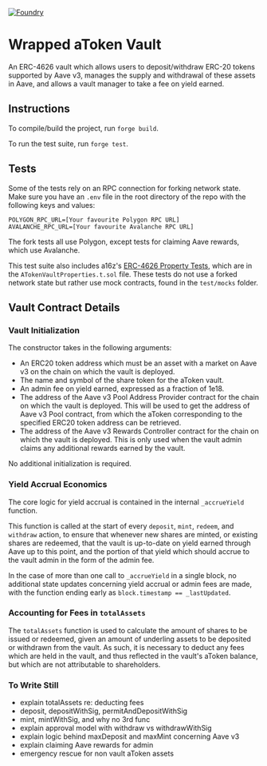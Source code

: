 [![Foundry][foundry-badge]][foundry]

[foundry]: https://getfoundry.sh/
[foundry-badge]: https://img.shields.io/badge/Built%20with-Foundry-FFDB1C.svg

# Wrapped aToken Vault

An ERC-4626 vault which allows users to deposit/withdraw ERC-20 tokens supported by Aave v3, manages the supply and withdrawal of these assets in Aave, and allows a vault manager to take a fee on yield earned.

## Instructions

To compile/build the project, run `forge build`.

To run the test suite, run `forge test`.

## Tests

Some of the tests rely on an RPC connection for forking network state. Make sure you have an `.env` file in the root directory of the repo with the following keys and values:

```
POLYGON_RPC_URL=[Your favourite Polygon RPC URL]
AVALANCHE_RPC_URL=[Your favourite Avalanche RPC URL]
```

The fork tests all use Polygon, except tests for claiming Aave rewards, which use Avalanche. 

This test suite also includes a16z's [ERC-4626 Property Tests](https://a16zcrypto.com/generalized-property-tests-for-erc4626-vaults/), which are in the `ATokenVaultProperties.t.sol` file. These tests do not use a forked network state but rather use mock contracts, found in the `test/mocks` folder.


## Vault Contract Details


### Vault Initialization

The constructor takes in the following arguments:

- An ERC20 token address which must be an asset with a market on Aave v3 on the chain on which the vault is deployed.
- The name and symbol of the share token for the aToken vault.
- An admin fee on yield earned, expressed as a fraction of 1e18.
- The address of the Aave v3 Pool Address Provider contract for the chain on which the vault is deployed. This will be used to get the address of Aave v3 Pool contract, from which the aToken corresponding to the specified ERC20 token address can be retrieved.
- The address of the Aave v3 Rewards Controller contract for the chain on which the vault is deployed. This is only used when the vault admin claims any additional rewards earned by the vault.

No additional initialization is required.

### Yield Accrual Economics

The core logic for yield accrual is contained in the internal `_accrueYield` function.

This function is called at the start of every `deposit`, `mint`, `redeem`, and `withdraw` action, to ensure that whenever new shares are minted, or existing shares are redeemed, that the vault is up-to-date on yield earned through Aave up to this point, and the portion of that yield which should accrue to the vault admin in the form of the admin fee.

In the case of more than one call to `_accrueYield` in a single block, no additional state updates concerning yield accrual or admin fees are made, with the function ending early as `block.timestamp == _lastUpdated`.

### Accounting for Fees in `totalAssets`

The `totalAssets` function is used to calculate the amount of shares to be issued or redeemed, given an amount of underling assets to be deposited or withdrawn from the vault. As such, it is necessary to deduct any fees which are held in the vault, and thus reflected in the vault's aToken balance, but which are not attributable to shareholders.

### To Write Still

 - explain totalAssets re: deducting fees
 - deposit, depositWithSig, permitAndDepositWithSig
 - mint, mintWithSig, and why no 3rd func
 - explain approval model with withdraw vs withdrawWithSig
 - explain logic behind maxDeposit and maxMint concerning Aave v3
 - explain claiming Aave rewards for admin
 - emergency rescue for non vault aToken assets
